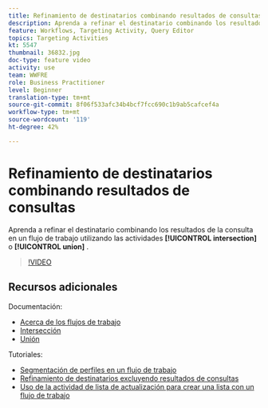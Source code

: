 ```yaml
---
title: Refinamiento de destinatarios combinando resultados de consultas
description: Aprenda a refinar el destinatario combinando los resultados de la consulta en un flujo de trabajo mediante la intersección o las actividades de unión.
feature: Workflows, Targeting Activity, Query Editor
topics: Targeting Activities
kt: 5547
thumbnail: 36832.jpg
doc-type: feature video
activity: use
team: WWFRE
role: Business Practitioner
level: Beginner
translation-type: tm+mt
source-git-commit: 8f06f533afc34b4bcf7fcc690c1b9ab5cafcef4a
workflow-type: tm+mt
source-wordcount: '119'
ht-degree: 42%

---
```



# Refinamiento de destinatarios combinando resultados de consultas

Aprenda a refinar el destinatario combinando los resultados de la consulta en un flujo de trabajo utilizando las actividades **[!UICONTROL intersection]** o **[!UICONTROL union]** .

>[!VIDEO](https://video.tv.adobe.com/v/36832?quality=12)

## Recursos adicionales

Documentación:

* [Acerca de los flujos de trabajo](https://docs.adobe.com/content/help/es-ES/campaign-classic/using/automating-with-workflows/introduction/about-workflows.html)
* [Intersección](https://docs.adobe.com/content/help/en/campaign-classic/using/automating-with-workflows/targeting-activities/intersection.html)
* [Unión](https://docs.adobe.com/content/help/en/campaign-classic/using/automating-with-workflows/targeting-activities/union.html)

Tutoriales:

* [Segmentación de perfiles en un flujo de trabajo](/help/getting-started/targeting-profiles-in-a-workflow.md)
* [Refinamiento de destinatarios excluyendo resultados de consultas](/help/automating-with-workflows/refining-targets-by-excluding-query-results.md)
* [Uso de la actividad de lista de actualización para crear una lista con un flujo de trabajo](/help/automating-with-workflows/using-the-update-list-activity.md)
